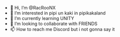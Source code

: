 - 👋 Hi, I’m @RacRooNX
- 👀 I’m interested in pipi un kaki in pipikakaland
- 🌱 I’m currently learning UNITY
- 💞️ I’m looking to collaborate with FRIENDS
- 📫 How to reach me Discord but i not gonna say it

<!---
RacRooNX/RacRooNX is a ✨ special ✨ repository because its `README.md` (this file) appears on your GitHub profile.
You can click the Preview link to take a look at your changes.
--->
